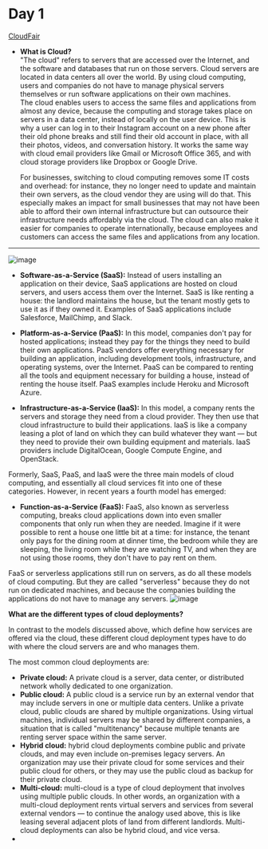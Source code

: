 # Day 1
[CloudFair](https://www.cloudflare.com/learning/cloud/what-is-the-cloud/)
- **What is Cloud?**<br>
 "The cloud" refers to servers that are accessed over the Internet, and the software and databases that run on those servers. Cloud servers are located in data centers all over the world. By using       cloud computing, users and companies do not have to manage physical servers themselves or run software applications on their own machines.<br>
  The cloud enables users to access the same files and applications from almost any device, because the computing and storage takes place on servers in a data center, instead of locally on the user      device. This is why a user can log in to their Instagram account on a new phone after their old phone breaks and still find their old account in place, with all their photos, videos, and               conversation history. It works the same way with cloud email providers like Gmail or Microsoft Office 365, and with cloud storage providers like Dropbox or Google Drive.<br>
  
  For businesses, switching to cloud computing removes some IT costs and overhead: for instance, they no longer need to update and maintain their own servers, as the cloud vendor they are using will     do that. This especially makes an impact for small businesses that may not have been able to afford their own internal infrastructure but can outsource their infrastructure needs affordably via the    cloud. The cloud can also make it easier for companies to operate internationally, because employees and customers can access the same files and applications from any location.<br>
 ---
 ![image](https://github.com/mallikharjuna160003/30-Days-of-Devops/assets/74324685/ce9644a4-26f6-4aba-a4ca-6d969b5111d5)

- **Software-as-a-Service (SaaS):** Instead of users installing an application on their device, SaaS applications are hosted on cloud servers, and users access them over the Internet. SaaS is like renting a house: the landlord maintains the house, but the tenant mostly gets to use it as if they owned it. Examples of SaaS applications include Salesforce, MailChimp, and Slack.

- **Platform-as-a-Service (PaaS):** In this model, companies don't pay for hosted applications; instead they pay for the things they need to build their own applications. PaaS vendors offer everything necessary for building an application, including development tools, infrastructure, and operating systems, over the Internet. PaaS can be compared to renting all the tools and equipment necessary for building a house, instead of renting the house itself. PaaS examples include Heroku and Microsoft Azure.

- **Infrastructure-as-a-Service (IaaS):** In this model, a company rents the servers and storage they need from a cloud provider. They then use that cloud infrastructure to build their applications. IaaS is like a company leasing a plot of land on which they can build whatever they want — but they need to provide their own building equipment and materials. IaaS providers include DigitalOcean, Google Compute Engine, and OpenStack.

Formerly, SaaS, PaaS, and IaaS were the three main models of cloud computing, and essentially all cloud services fit into one of these categories. However, in recent years a fourth model has emerged:

- **Function-as-a-Service (FaaS):** FaaS, also known as serverless computing, breaks cloud applications down into even smaller components that only run when they are needed. Imagine if it were possible to rent a house one little bit at a time: for instance, the tenant only pays for the dining room at dinner time, the bedroom while they are sleeping, the living room while they are watching TV, and when they are not using those rooms, they don't have to pay rent on them.

FaaS or serverless applications still run on servers, as do all these models of cloud computing. But they are called "serverless" because they do not run on dedicated machines, and because the companies building the applications do not have to manage any servers.
![image](https://www.cloudflare.com/img/learning/serverless/glossary/platform-as-a-service-paas/saas-paas-iaas-diagram.svg)


 **What are the different types of cloud deployments?**

In contrast to the models discussed above, which define how services are offered via the cloud, these different cloud deployment types have to do with where the cloud servers are and who manages them.

The most common cloud deployments are:
- **Private cloud:** A private cloud is a server, data center, or distributed network wholly dedicated to one organization.
- **Public cloud:** A public cloud is a service run by an external vendor that may include servers in one or multiple data centers. Unlike a private cloud, public clouds are shared by multiple organizations. Using virtual machines, individual servers may be shared by different companies, a situation that is called "multitenancy" because multiple tenants are renting server space within the same server.
- **Hybrid cloud:** hybrid cloud deployments combine public and private clouds, and may even include on-premises legacy servers. An organization may use their private cloud for some services and their public cloud for others, or they may use the public cloud as backup for their private cloud.
- **Multi-cloud:** multi-cloud is a type of cloud deployment that involves using multiple public clouds. In other words, an organization with a multi-cloud deployment rents virtual servers and services from several external vendors — to continue the analogy used above, this is like leasing several adjacent plots of land from different landlords. Multi-cloud deployments can also be hybrid cloud, and vice versa.
- 

